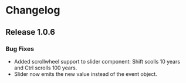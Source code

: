 # Changelog

## Release 1.0.6

### Bug Fixes
- Added scrollwheel support to slider component: Shift scolls 10 years and Ctrl scrolls 100 years.
- Slider now emits the new value instead of the event object.
